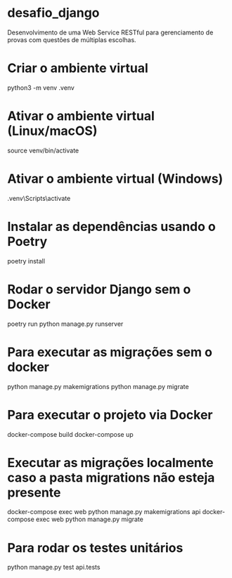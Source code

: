 # desafio_django
Desenvolvimento de uma Web Service RESTful para gerenciamento de provas com questões de múltiplas escolhas. 

# Criar o ambiente virtual
python3 -m venv .venv

# Ativar o ambiente virtual (Linux/macOS)
source venv/bin/activate

# Ativar o ambiente virtual (Windows)
.venv\Scripts\activate

# Instalar as dependências usando o Poetry
poetry install

# Rodar o servidor Django sem o Docker
poetry run python manage.py runserver

# Para executar as migrações sem o docker
python manage.py makemigrations
python manage.py migrate

# Para executar o projeto via Docker
docker-compose build
docker-compose up

# Executar as migrações localmente caso a pasta migrations não esteja presente
docker-compose exec web python manage.py makemigrations api
docker-compose exec web python manage.py migrate

# Para rodar os testes unitários
python manage.py test api.tests